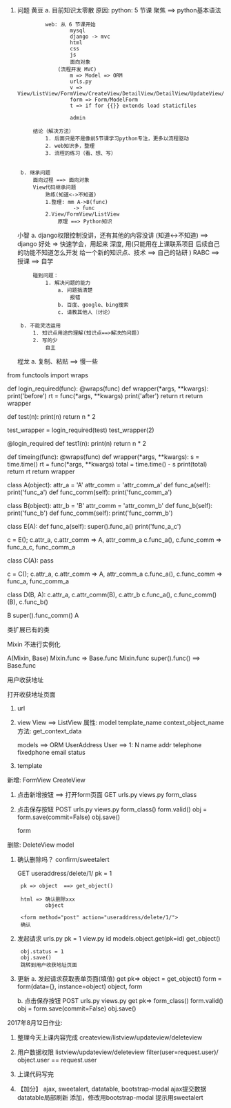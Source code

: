1. 问题
    黄豆
        a. 目前知识太零散
            原因:
                python: 5 节课
                        聚焦 ==> python基本语法

                web: 从 6 节课开始
                        mysql
                        django -> mvc
                        html
                        css
                        js
                        面向对象
                    (流程开发 MVC)
                        m => Model => ORM
                        urls.py
                        v => View/ListView/FormView/CreateView/DetailView/DetailView/UpdateView/DeleteView
                        form => Form/ModelForm
                        t => if for {{}} extends load staticfiles

                        admin

            结论（解决方法）
                1. 后面只是不是像前5节课学习python专注，更多以流程驱动
                2. web知识多，整理
                3. 流程的练习（看、想、写）


        b. 继承问题
            面向过程 ==> 面向对象
            View代码继承问题
                熟练(知道<->不知道)
                1.整理: mm A->B(func)
                         -> func
                2.View/FormView/ListView
                    原理 ==> Python知识


    小智
        a. django权限控制没讲，还有其他的内容没讲
            (知道<->不知道)
            ==> django
            好处 => 快速学会，用起来
                    深度,         用(只能用在上课联系项目
                                    后续自己的功能不知道怎么开发
                                    给一个新的知识点、技术 ==> 自己的钻研
                                        )
            RABC ==>
            授课 ==> 自学

            碰到问题：
                1. 解决问题的能力
                    a. 问题搞清楚
                        报错
                    b. 百度、google、bing搜索
                    c. 请教其他人（讨论）

        b. 不能灵活运用
            1. 知识点用途的理解(知识点==>解决的问题)
            2. 写的少
                自主

    程龙
        a. 复制、粘贴 ==> 慢一些

from functools import wraps

def login_required(func):
    @wraps(func)
    def wrapper(*args, **kwargs):
        print('before')
        rt = func(*args, **kwargs)
        print('after')
        return rt
    return wrapper

def test(n):
    print(n)
    return n * 2


test_wrapper = login_required(test)
test_wrapper(2)


@login_required
def test1(n):
    print(n)
    return n * 2


def timeing(func):
    @wraps(func)
    def wrapper(*args, **kwargs):
        s = time.time()
        rt = func(*args, **kwargs)
        total = time.time() - s
        print(total)
        return rt
    return wrapper


class A(object):
    attr_a = 'A'
    attr_comm = 'attr_comm_a'
    def func_a(self):
        print('func_a')
    def func_comm(self):
        print('func_comm_a')

class B(object):
    attr_b = 'B'
    attr_comm = 'attr_comm_b'
    def func_b(self):
        print('func_b')
    def func_comm(self):
        print('func_comm_b')

class E(A):
    def func_a(self):
        super().func_a()
        print('func_a_c')

c = E();
c.attr_a, c.attr_comm => A, attr_comm_a
c.func_a(), c.func_comm => func_a_c, func_comm_a

class C(A):
    pass

c = C();
c.attr_a, c.attr_comm => A, attr_comm_a
c.func_a(), c.func_comm => func_a, func_comm_a

class D(B, A):
c.attr_a, c.attr_comm(B), c.attr_b
c.func_a(), c.func_comm()(B), c.func_b() 

B super().func_comm() A


类扩展已有的类

Mixin 
不进行实例化

A(Mixin, Base)
Mixin.func => Base.func
Mixin.func 
    super().func()   ==> Base.func


用户收获地址

打开收获地址页面
1. url
2. view
    View ==> ListView
        属性:
            model
            template_name
            context_object_name
        方法:
            get_context_data


    models ==> ORM
        UserAddress
            User ==> 1: N
            name
            addr
            telephone
            fixedphone
            email
            status 

3. template

新增:
FormView
CreateView

1. 点击新增按钮 ==> 打开form页面
    GET
    urls.py
    views.py
        form_class
    
2. 点击保存按钮
    POST
    urls.py
    views.py
        form_class()
        form.valid()
            obj = form.save(commit=False)
            obj.save()

    form

删除:
DeleteView
model
1. 确认删除吗？
    confirm/sweetalert

    GET useraddress/delete/1/
        pk = 1

        pk => object  ==> get_object()

        html => 确认删除xxx
                object

        <form method="post" action="useraddress/delete/1/">
        确认

2. 发起请求
    urls.py
        pk = 1
    view.py
        id
        models.object.get(pk=id)            get_object()

        obj.status = 1
        obj.save()
        跳转到用户收获地址页面


3. 更新
    a. 发起请求获取表单页面(填值)
        get pk=>
        object = get_object()
        form = form(data={}, instance=object)
        object, form

    b. 点击保存按钮
    POST
    urls.py
    views.py
        get pk=>
        form_class()
        form.valid()
            obj = form.save(commit=False)
            obj.save()



2017年8月12日作业:
1. 整理今天上课内容完成
     createview/listview/updateview/deleteview
2. 用户数据权限
    listview/updateview/deleteview
    filter(user=request.user)/  object.user == request.user
3. 上课代码写完

4. 【加分】
    ajax, sweetalert, datatable, bootstrap-modal 
    ajax提交数据
    datatable局部刷新
    添加，修改用bootstrap-modal
    提示用sweetalert